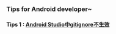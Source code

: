 ### Tips for Android developer~

#### Tips 1 : [Android Studio中gitignore不生效](/gitignore不生效解决办法.md)

